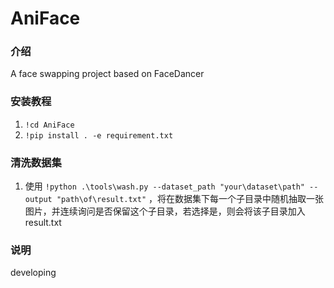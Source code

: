 # AniFace

### 介绍
A face swapping project based on FaceDancer

### 安装教程

1.  `!cd AniFace`
2.  `!pip install . -e requirement.txt`

### 清洗数据集

1.  使用 `!python .\tools\wash.py --dataset_path "your\dataset\path" --output "path\of\result.txt"` ，将在数据集下每一个子目录中随机抽取一张图片，并连续询问是否保留这个子目录，若选择是，则会将该子目录加入result.txt

### 说明

developing